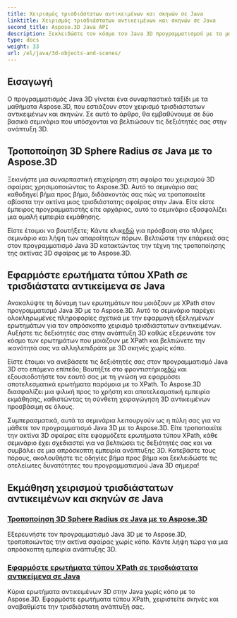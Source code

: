 ```yaml
---
title: Χειρισμός τρισδιάστατων αντικειμένων και σκηνών σε Java
linktitle: Χειρισμός τρισδιάστατων αντικειμένων και σκηνών σε Java
second_title: Aspose.3D Java API
description: Ξεκλειδώστε τον κόσμο του Java 3D προγραμματισμού με τα μαθήματα Aspose.3D. Μάθετε να τροποποιείτε την ακτίνα σφαίρας και να εφαρμόζετε εύκολα ερωτήματα τύπου XPath για απρόσκοπτη ανάπτυξη 3D.
type: docs
weight: 33
url: /el/java/3d-objects-and-scenes/
---
```

## Εισαγωγή

Ο προγραμματισμός Java 3D γίνεται ένα συναρπαστικό ταξίδι με τα μαθήματα Aspose.3D, που εστιάζουν στον χειρισμό τρισδιάστατων αντικειμένων και σκηνών. Σε αυτό το άρθρο, θα εμβαθύνουμε σε δύο βασικά σεμινάρια που υπόσχονται να βελτιώσουν τις δεξιότητές σας στην ανάπτυξη 3D.

## Τροποποίηση 3D Sphere Radius σε Java με το Aspose.3D
Ξεκινήστε μια συναρπαστική επιχείρηση στη σφαίρα του χειρισμού 3D σφαίρας χρησιμοποιώντας το Aspose.3D. Αυτό το σεμινάριο σας καθοδηγεί βήμα προς βήμα, διδάσκοντάς σας πώς να τροποποιείτε αβίαστα την ακτίνα μιας τρισδιάστατης σφαίρας στην Java. Είτε είστε έμπειρος προγραμματιστής είτε αρχάριος, αυτό το σεμινάριο εξασφαλίζει μια ομαλή εμπειρία εκμάθησης.

 Είστε έτοιμοι να βουτήξετε; Κάντε κλικ[εδώ](./modify-sphere-radius/) για πρόσβαση στο πλήρες σεμινάριο και λήψη των απαραίτητων πόρων. Βελτιώστε την επάρκειά σας στον προγραμματισμό Java 3D κατακτώντας την τέχνη της τροποποίησης της ακτίνας 3D σφαίρας με το Aspose.3D.

## Εφαρμόστε ερωτήματα τύπου XPath σε τρισδιάστατα αντικείμενα σε Java
Ανακαλύψτε τη δύναμη των ερωτημάτων που μοιάζουν με XPath στον προγραμματισμό Java 3D με το Aspose.3D. Αυτό το σεμινάριο παρέχει ολοκληρωμένες πληροφορίες σχετικά με την εφαρμογή εξελιγμένων ερωτημάτων για τον απρόσκοπτο χειρισμό τρισδιάστατων αντικειμένων. Αυξήστε τις δεξιότητές σας στην ανάπτυξη 3D καθώς εξερευνάτε τον κόσμο των ερωτημάτων που μοιάζουν με XPath και βελτιώνετε την ικανότητά σας να αλληλεπιδράτε με 3D σκηνές χωρίς κόπο.

 Είστε έτοιμοι να ανεβάσετε τις δεξιότητές σας στον προγραμματισμό Java 3D στο επόμενο επίπεδο; Βουτήξτε στο φροντιστήριο[εδώ](./xpath-like-object-queries/) και εξουσιοδοτήστε τον εαυτό σας με τη γνώση να εφαρμόσει αποτελεσματικά ερωτήματα παρόμοια με το XPath. Το Aspose.3D διασφαλίζει μια φιλική προς το χρήστη και αποτελεσματική εμπειρία εκμάθησης, καθιστώντας τη σύνθετη χειραγώγηση 3D αντικειμένων προσβάσιμη σε όλους.

Συμπερασματικά, αυτά τα σεμινάρια λειτουργούν ως η πύλη σας για να μάθετε τον προγραμματισμό Java 3D με το Aspose.3D. Είτε τροποποιείτε την ακτίνα 3D σφαίρας είτε εφαρμόζετε ερωτήματα τύπου XPath, κάθε σεμινάριο έχει σχεδιαστεί για να βελτιώσει τις δεξιότητές σας και να συμβάλει σε μια απρόσκοπτη εμπειρία ανάπτυξης 3D. Κατεβάστε τους πόρους, ακολουθήστε τις οδηγίες βήμα προς βήμα και ξεκλειδώστε τις ατελείωτες δυνατότητες του προγραμματισμού Java 3D σήμερα!
## Εκμάθηση χειρισμού τρισδιάστατων αντικειμένων και σκηνών σε Java
### [Τροποποίηση 3D Sphere Radius σε Java με το Aspose.3D](./modify-sphere-radius/)
Εξερευνήστε τον προγραμματισμό Java 3D με το Aspose.3D, τροποποιώντας την ακτίνα σφαίρας χωρίς κόπο. Κάντε λήψη τώρα για μια απρόσκοπτη εμπειρία ανάπτυξης 3D.
### [Εφαρμόστε ερωτήματα τύπου XPath σε τρισδιάστατα αντικείμενα σε Java](./xpath-like-object-queries/)
Κύρια ερωτήματα αντικειμένων 3D στην Java χωρίς κόπο με το Aspose.3D. Εφαρμόστε ερωτήματα τύπου XPath, χειριστείτε σκηνές και αναβαθμίστε την τρισδιάστατη ανάπτυξή σας.